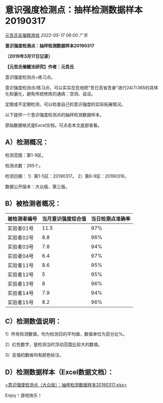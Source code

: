 # 意识强度检测点：抽样检测数据样本20190317

[元吾氏反催眠游戏](javascript:void(0);) *2022-05-17 06:00* *广东*

**意识强度检测点：抽样检测数据样本20190317**

**（2019年3月17日记录）**

**【元吾氏催醒法研究】作者：元吾氏**

意识强度检测点=练习点。

意识强度检测点/练习点，可以实实在在地把“吾日百省吾身”进行24/7/365的具体化和量化，避免传统修炼的通病：空洞、自淫。

定期或不定期检测，可以检查自己的意识强度的实际拓展情况。

以下提供一个意识强度检测点的抽样检测数据样本。

原始数据格式是Excel文档，可点击本文底部查看。

## A）检测概况：

检测范围：第1-9区。

检测点数：265个。

检测日期：
1）第1-5区：20190317。
2）第6-9区：20190316。

数据公开版本：大众版、第三版。

## B）被检测者概况：


| **被检测者编号** | **当月意识强度综合值** | **当日检测点准确率** |
| ---------------------- | ---------------------------- | -------------------------- |
| 实验者01号             | 11.5                         | 97%                        |
| 实验者02号             | 8.8                          | 96%                        |
| 实验者03号             | 7.8                          | 94%                        |
| 实验者04号             | 6.4                          | 97%                        |
| 实验者11号             | 8.6                          | 95%                        |
| 实验者12号             | 5                            | 95%                        |
| 实验者13号             | 8                            | 96%                        |
| 实验者14号             | 7.9                          | 94%                        |
| 实验者15号             | 8.2                          | 96%                        |

## C）检测数值说明：

1）所有检测数值，均为检测日的平均值，数值单位为百分比%。

2）红色数字，是检测当时浮动范围比较大的数值。

3）反值的数格均有颜色标注。

## D）检测数据样本（Excel数据文档）：

[&lt;意识强度检测点（大众版）：抽样检测数据样本20190317.xlsx&gt;](/excel/意识强度检测点（大众版）：抽样检测数据样本20190317.xlsx)

Enjoy！游戏快乐！
